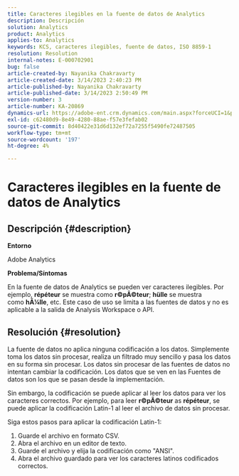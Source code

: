 ```yaml
---
title: Caracteres ilegibles en la fuente de datos de Analytics
description: Descripción
solution: Analytics
product: Analytics
applies-to: Analytics
keywords: KCS, caracteres ilegibles, fuente de datos, ISO 8859-1
resolution: Resolution
internal-notes: E-000702901
bug: false
article-created-by: Nayanika Chakravarty
article-created-date: 3/14/2023 2:40:23 PM
article-published-by: Nayanika Chakravarty
article-published-date: 3/14/2023 2:50:49 PM
version-number: 3
article-number: KA-20869
dynamics-url: https://adobe-ent.crm.dynamics.com/main.aspx?forceUCI=1&pagetype=entityrecord&etn=knowledgearticle&id=635a4c26-76c2-ed11-83ff-6045bd006a22
exl-id: c62480d9-8e49-4280-88ae-f57e3fefab02
source-git-commit: 8d40422e31d6d132ef72a7255f5490fe72487505
workflow-type: tm+mt
source-wordcount: '197'
ht-degree: 4%

---
```


# Caracteres ilegibles en la fuente de datos de Analytics

## Descripción {#description}


<b>Entorno</b>

Adobe Analytics

<b>Problema/Síntomas</b>

En la fuente de datos de Analytics se pueden ver caracteres ilegibles. Por ejemplo, <b>répéteur</b> se muestra como <b>r©pÃ©teur</b>; <b>hülle</b> se muestra como <b>hÃ¼lle</b>, etc. Este caso de uso se limita a las fuentes de datos y no es aplicable a la salida de Analysis Workspace o API.


## Resolución {#resolution}


La fuente de datos no aplica ninguna codificación a los datos. Simplemente toma los datos sin procesar, realiza un filtrado muy sencillo y pasa los datos en su forma sin procesar. Los datos sin procesar de las fuentes de datos no intentan cambiar la codificación. Los datos que se ven en las Fuentes de datos son los que se pasan desde la implementación.

Sin embargo, la codificación se puede aplicar al leer los datos para ver los caracteres correctos. Por ejemplo, para leer <b>r©pÃ©teur</b> as <b>répéteur</b>, se puede aplicar la codificación Latin-1 al leer el archivo de datos sin procesar.

Siga estos pasos para aplicar la codificación Latin-1:

1. Guarde el archivo en formato CSV.
2. Abra el archivo en un editor de texto.
3. Guarde el archivo y elija la codificación como &quot;ANSI&quot;.
4. Abra el archivo guardado para ver los caracteres latinos codificados correctos.
